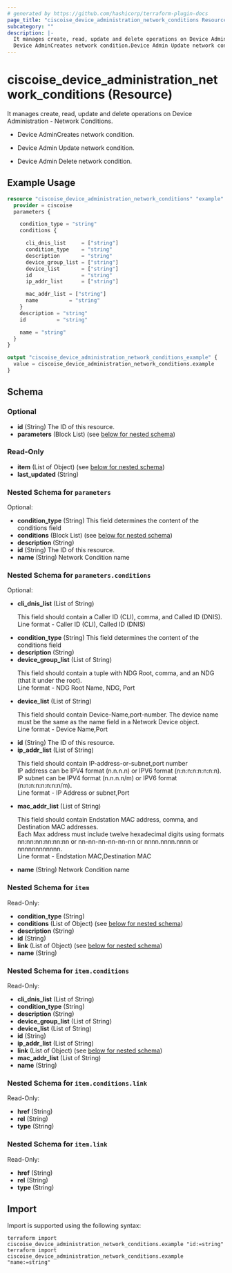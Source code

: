 ```yaml
---
# generated by https://github.com/hashicorp/terraform-plugin-docs
page_title: "ciscoise_device_administration_network_conditions Resource - terraform-provider-ciscoise"
subcategory: ""
description: |-
  It manages create, read, update and delete operations on Device Administration - Network Conditions.
  Device AdminCreates network condition.Device Admin Update network condition.Device Admin Delete network condition.
---
```


# ciscoise_device_administration_network_conditions (Resource)

It manages create, read, update and delete operations on Device Administration - Network Conditions.

- Device AdminCreates network condition.

- Device Admin Update network condition.

- Device Admin Delete network condition.

## Example Usage

```terraform
resource "ciscoise_device_administration_network_conditions" "example" {
  provider = ciscoise
  parameters {

    condition_type = "string"
    conditions {

      cli_dnis_list     = ["string"]
      condition_type    = "string"
      description       = "string"
      device_group_list = ["string"]
      device_list       = ["string"]
      id                = "string"
      ip_addr_list      = ["string"]

      mac_addr_list = ["string"]
      name          = "string"
    }
    description = "string"
    id          = "string"

    name = "string"
  }
}

output "ciscoise_device_administration_network_conditions_example" {
  value = ciscoise_device_administration_network_conditions.example
}
```

<!-- schema generated by tfplugindocs -->
## Schema

### Optional

- **id** (String) The ID of this resource.
- **parameters** (Block List) (see [below for nested schema](#nestedblock--parameters))

### Read-Only

- **item** (List of Object) (see [below for nested schema](#nestedatt--item))
- **last_updated** (String)

<a id="nestedblock--parameters"></a>
### Nested Schema for `parameters`

Optional:

- **condition_type** (String) This field determines the content of the conditions field
- **conditions** (Block List) (see [below for nested schema](#nestedblock--parameters--conditions))
- **description** (String)
- **id** (String) The ID of this resource.
- **name** (String) Network Condition name

<a id="nestedblock--parameters--conditions"></a>
### Nested Schema for `parameters.conditions`

Optional:

- **cli_dnis_list** (List of String) <p>This field should contain a Caller ID (CLI), comma, and Called ID (DNIS).<br> Line format -  Caller ID (CLI), Called ID (DNIS)</p>
- **condition_type** (String) This field determines the content of the conditions field
- **description** (String)
- **device_group_list** (List of String) <p>This field should contain a tuple with NDG Root, comma, and an NDG (that it under the root).<br> Line format - NDG Root Name, NDG, Port</p>
- **device_list** (List of String) <p>This field should contain Device-Name,port-number. The device name must be the same as the name field in a Network Device object.<br> Line format - Device Name,Port</p>
- **id** (String) The ID of this resource.
- **ip_addr_list** (List of String) <p>This field should contain IP-address-or-subnet,port number<br> IP address can be IPV4 format (n.n.n.n) or IPV6 format (n:n:n:n:n:n:n:n).<br> IP subnet can be IPV4 format (n.n.n.n/m) or IPV6 format (n:n:n:n:n:n:n:n/m).<br> Line format - IP Address or subnet,Port</p>
- **mac_addr_list** (List of String) <p>This field should contain Endstation MAC address, comma, and Destination MAC addresses.<br> Each Max address must include twelve hexadecimal digits using formats nn:nn:nn:nn:nn:nn or nn-nn-nn-nn-nn-nn or nnnn.nnnn.nnnn or nnnnnnnnnnnn.<br> Line format - Endstation MAC,Destination MAC </p>
- **name** (String) Network Condition name



<a id="nestedatt--item"></a>
### Nested Schema for `item`

Read-Only:

- **condition_type** (String)
- **conditions** (List of Object) (see [below for nested schema](#nestedobjatt--item--conditions))
- **description** (String)
- **id** (String)
- **link** (List of Object) (see [below for nested schema](#nestedobjatt--item--link))
- **name** (String)

<a id="nestedobjatt--item--conditions"></a>
### Nested Schema for `item.conditions`

Read-Only:

- **cli_dnis_list** (List of String)
- **condition_type** (String)
- **description** (String)
- **device_group_list** (List of String)
- **device_list** (List of String)
- **id** (String)
- **ip_addr_list** (List of String)
- **link** (List of Object) (see [below for nested schema](#nestedobjatt--item--conditions--link))
- **mac_addr_list** (List of String)
- **name** (String)

<a id="nestedobjatt--item--conditions--link"></a>
### Nested Schema for `item.conditions.link`

Read-Only:

- **href** (String)
- **rel** (String)
- **type** (String)



<a id="nestedobjatt--item--link"></a>
### Nested Schema for `item.link`

Read-Only:

- **href** (String)
- **rel** (String)
- **type** (String)

## Import

Import is supported using the following syntax:

```shell
terraform import ciscoise_device_administration_network_conditions.example "id:=string"
terraform import ciscoise_device_administration_network_conditions.example "name:=string"
```
